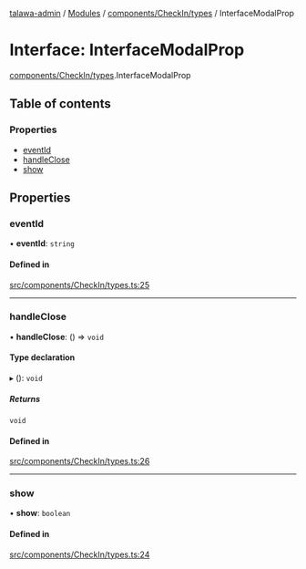 [talawa-admin](../README.md) / [Modules](../modules.md) / [components/CheckIn/types](../modules/components_CheckIn_types.md) / InterfaceModalProp

# Interface: InterfaceModalProp

[components/CheckIn/types](../modules/components_CheckIn_types.md).InterfaceModalProp

## Table of contents

### Properties

- [eventId](components_CheckIn_types.InterfaceModalProp.md#eventid)
- [handleClose](components_CheckIn_types.InterfaceModalProp.md#handleclose)
- [show](components_CheckIn_types.InterfaceModalProp.md#show)

## Properties

### eventId

• **eventId**: `string`

#### Defined in

[src/components/CheckIn/types.ts:25](https://github.com/AmitSharma512/talawa-admin/blob/2da9090/src/components/CheckIn/types.ts#L25)

___

### handleClose

• **handleClose**: () =\> `void`

#### Type declaration

▸ (): `void`

##### Returns

`void`

#### Defined in

[src/components/CheckIn/types.ts:26](https://github.com/AmitSharma512/talawa-admin/blob/2da9090/src/components/CheckIn/types.ts#L26)

___

### show

• **show**: `boolean`

#### Defined in

[src/components/CheckIn/types.ts:24](https://github.com/AmitSharma512/talawa-admin/blob/2da9090/src/components/CheckIn/types.ts#L24)
